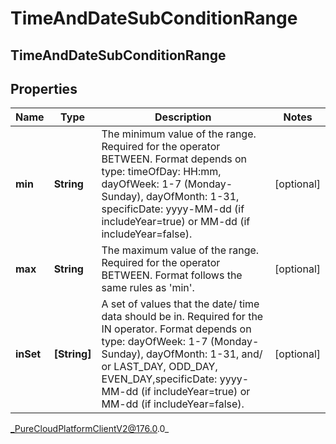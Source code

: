 # TimeAndDateSubConditionRange

## TimeAndDateSubConditionRange

## Properties

|Name | Type | Description | Notes|
|------------ | ------------- | ------------- | -------------|
| **min** | **String** | The minimum value of the range. Required for the operator BETWEEN. Format depends on type: timeOfDay: HH:mm, dayOfWeek: 1-7 (Monday-Sunday), dayOfMonth: 1-31, specificDate: yyyy-MM-dd (if includeYear&#x3D;true) or MM-dd (if includeYear&#x3D;false). | [optional] |
| **max** | **String** | The maximum value of the range. Required for the operator BETWEEN. Format follows the same rules as &#39;min&#39;. | [optional] |
| **inSet** | **[String]** | A set of values that the date/ time data should be in. Required for the IN operator. Format depends on type: dayOfWeek: 1-7 (Monday-Sunday), dayOfMonth: 1-31, and/ or LAST_DAY, ODD_DAY, EVEN_DAY,specificDate: yyyy-MM-dd (if includeYear&#x3D;true) or MM-dd (if includeYear&#x3D;false). | [optional] |



_PureCloudPlatformClientV2@176.0.0_
